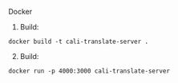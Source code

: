 Docker

1. Build:

```
docker build -t cali-translate-server .
```

2. Build:

```
docker run -p 4000:3000 cali-translate-server
```
